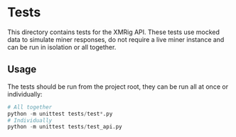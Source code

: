 # Tests

This directory contains tests for the XMRig API. These tests use mocked data to simulate miner responses, do not require a live miner instance and can be run in isolation or all together.

## Usage

The tests should be run from the project root, they can be run all at once or individually:

```python
# All together
python -m unittest tests/test*.py
# Individually
python -m unittest tests/test_api.py
```